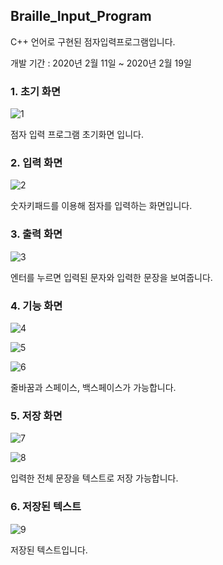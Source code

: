 ## Braille_Input_Program
C++ 언어로 구현된 점자입력프로그램입니다.

개발 기간 : 2020년 2월 11일 ~ 2020년 2월 19일

### 1. 초기 화면
![1](https://user-images.githubusercontent.com/73806805/154945564-f1278e02-2c7f-43a6-9ec3-febacfb557c7.png)

점자 입력 프로그램 초기화면 입니다.

### 2. 입력 화면
![2](https://user-images.githubusercontent.com/73806805/154945803-c6d66b6a-7f86-44dd-b3f8-e758d0b78ceb.png)

숫자키패드를 이용해 점자를 입력하는 화면입니다.

### 3. 출력 화면
![3](https://user-images.githubusercontent.com/73806805/154945837-0782becd-2c3c-449a-b7e6-afdd5c5dcd1d.png)

엔터를 누르면 입력된 문자와 입력한 문장을 보여줍니다.

### 4. 기능 화면
![4](https://user-images.githubusercontent.com/73806805/154945897-2f4dd210-e6a8-4d7a-8e34-04b9b0301509.png)

![5](https://user-images.githubusercontent.com/73806805/154945954-188f44ac-7e6c-4706-b16c-6543c5b7d760.png)

![6](https://user-images.githubusercontent.com/73806805/154945969-3cf78856-4861-49bb-b3bc-0da16ad4c047.png)

줄바꿈과 스페이스, 백스페이스가 가능합니다.

### 5. 저장 화면
![7](https://user-images.githubusercontent.com/73806805/154946040-81eeada7-55a1-4e0a-9c1b-fd4bb0c8b387.png)

![8](https://user-images.githubusercontent.com/73806805/154946059-0918e406-2b03-4295-a8f7-52b4285dd419.png)

입력한 전체 문장을 텍스트로 저장 가능합니다.

### 6. 저장된 텍스트
![9](https://user-images.githubusercontent.com/73806805/154946067-b864276f-1e0d-4b93-a8e4-98c1c06cbe16.png)

저장된 텍스트입니다.
